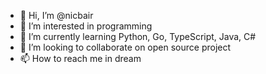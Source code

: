 - 👋 Hi, I’m @nicbair 
- 👀 I’m interested in programming
- 🌱 I’m currently learning Python, Go, TypeScript, Java, C#
- 💞️ I’m looking to collaborate on open source project
- 📫 How to reach me in dream
